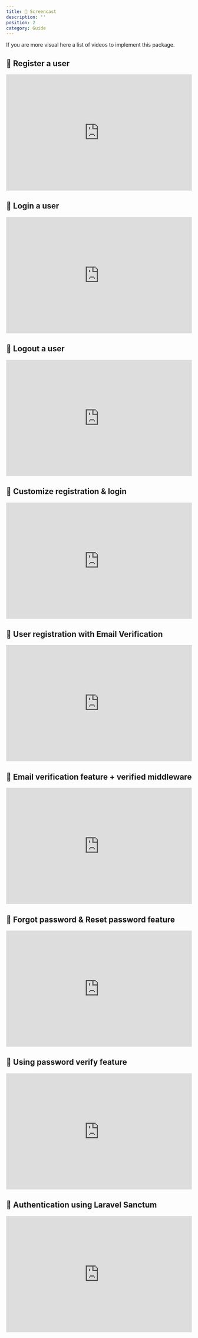 ```yaml
---
title: 🍿 Screencast
description: ''
position: 2
category: Guide
---
```


If you are more visual here a list of videos to implement this package.

## 🍿 Register a user

<iframe style="width: 100%" height="315" src="https://www.youtube.com/embed/tRZtmR6Qhgg" frameborder="0" allow="accelerometer; autoplay; clipboard-write; encrypted-media; gyroscope; picture-in-picture" allowfullscreen></iframe>

## 🍿 Login a user

<iframe style="width: 100%" height="315" src="https://www.youtube.com/embed/Yf_E1XK_S-w" frameborder="0" allow="accelerometer; autoplay; clipboard-write; encrypted-media; gyroscope; picture-in-picture" allowfullscreen></iframe>

## 🍿 Logout a user

<iframe style="width: 100%" height="315" src="https://www.youtube.com/embed/vInYm2H_NG4" frameborder="0" allow="accelerometer; autoplay; clipboard-write; encrypted-media; gyroscope; picture-in-picture" allowfullscreen></iframe>

## 🍿 Customize registration & login

<iframe style="width: 100%" height="315" src="https://www.youtube.com/embed/6DsP8Jys3G0" frameborder="0" allow="accelerometer; autoplay; clipboard-write; encrypted-media; gyroscope; picture-in-picture" allowfullscreen></iframe>

## 🍿 User registration with Email Verification

<iframe style="width: 100%" height="315" src="https://www.youtube.com/embed/yQHDatfJI6Q" frameborder="0" allow="accelerometer; autoplay; clipboard-write; encrypted-media; gyroscope; picture-in-picture" allowfullscreen></iframe>

## 🍿 Email verification feature + verified middleware

<iframe style="width: 100%" height="315" src="https://www.youtube.com/embed/cQc4nFLNxsM" frameborder="0" allow="accelerometer; autoplay; clipboard-write; encrypted-media; gyroscope; picture-in-picture" allowfullscreen></iframe>

## 🍿 Forgot password & Reset password feature

<iframe style="width: 100%" height="315" src="https://www.youtube.com/embed/hEoqL0MHRp4" frameborder="0" allow="accelerometer; autoplay; clipboard-write; encrypted-media; gyroscope; picture-in-picture" allowfullscreen></iframe>

## 🍿 Using password verify feature

<iframe style="width: 100%" height="315" src="https://www.youtube.com/embed/TknBvDiamkY" frameborder="0" allow="accelerometer; autoplay; clipboard-write; encrypted-media; gyroscope; picture-in-picture" allowfullscreen></iframe>

## 🍿 Authentication using Laravel Sanctum

<iframe style="width: 100%" height="315" src="https://www.youtube.com/embed/VGBOukJbzFE" frameborder="0" allow="accelerometer; autoplay; clipboard-write; encrypted-media; gyroscope; picture-in-picture" allowfullscreen></iframe>